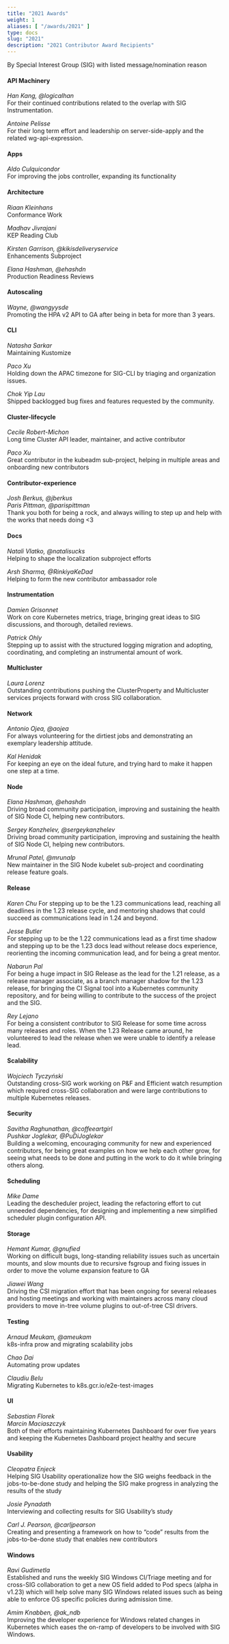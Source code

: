 ```yaml
---
title: "2021 Awards"
weight: 1
aliases: [ "/awards/2021" ]
type: docs
slug: "2021"
description: "2021 Contributor Award Recipients"
---
```


By Special Interest Group (SIG) with listed message/nomination reason   

#### API Machinery

*Han Kang, @logicalhan*  
For their continued contributions related to the overlap with SIG Instrumentation. 

*Antoine Pelisse*  
For their long term effort and leadership on server-side-apply and the related wg-api-expression. 

#### Apps

*Aldo Culquicondor*  
For improving the jobs controller, expanding its functionality

#### Architecture

*Riaan Kleinhans*  
Conformance Work

*Madhav Jivrajani*  
KEP Reading Club  

*Kirsten Garrison, @kikisdeliveryservice*  
Enhancements Subproject

*Elana Hashman, @ehashdn*  
Production Readiness Reviews 

#### Autoscaling

*Wayne, @wangyysde*  
Promoting the HPA v2 API to GA after being in beta for more than 3 years.

#### CLI

*Natasha Sarkar*  
Maintaining Kustomize

*Paco Xu*  
Holding down the APAC timezone for SIG-CLI by triaging and organization issues.

*Chok Yip Lau*  
Shipped backlogged bug fixes and features requested by the community.

#### Cluster-lifecycle

*Cecile Robert-Michon*  
Long time Cluster API leader, maintainer, and active contributor 
  
*Paco Xu*  
Great contributor in the kubeadm sub-project, helping in multiple areas and onboarding new contributors

#### Contributor-experience

*Josh Berkus, @jberkus  
Paris Pittman, @parispittman*  
Thank you both for being a rock, and always willing to step up and help with the works that needs doing <3

#### Docs

*Natali Vlatko, @natalisucks*  
Helping to shape the localization subproject efforts
  
*Arsh Sharma, @RinkiyaKeDad*  
Helping to form the new contributor ambassador role

#### Instrumentation

*Damien Grisonnet*  
Work on core Kubernetes metrics, triage, bringing great ideas to SIG discussions, and thorough, detailed reviews.
  
*Patrick Ohly*  
Stepping up to assist with the structured logging migration and adopting, coordinating, and completing an instrumental amount of work.

#### Multicluster

*Laura Lorenz*  
Outstanding contributions pushing the ClusterProperty and Multicluster services projects forward with cross SIG collaboration.

#### Network

*Antonio Ojea, @aojea*  
For always volunteering for the dirtiest jobs and demonstrating an exemplary leadership attitude.
  
*Kal Henidak*    
For keeping an eye on the ideal future, and trying hard to make it happen one step at a time.

#### Node

*Elana Hashman, @ehashdn*  
Driving broad community participation, improving and sustaining the health of SIG Node CI, helping new contributors.
  
*Sergey Kanzhelev, @sergeykanzhelev*  
Driving broad community participation, improving and sustaining the health of SIG Node CI, helping new contributors.
  
*Mrunal Patel, @mrunalp*  
New maintainer in the SIG Node kubelet sub-project and coordinating release feature goals.

#### Release
*Karen Chu* 
For stepping up to be the 1.23 communications lead, reaching all deadlines in the 1.23 release cycle, and mentoring shadows that could succeed as communications lead in 1.24 and beyond.
  
*Jesse Butler*  
For stepping up to be the 1.22 communications lead as a first time shadow and stepping up to be the 1.23 docs lead without release docs experience, reorienting the incoming communication lead, and for being a great mentor.
  
*Nabarun Pal*  
For being a huge impact in SIG Release as the lead for the 1.21 release, as a release manager associate, as a branch manager shadow for the 1.23 release, for bringing the CI Signal tool into a Kubernetes community repository, and for being willing to contribute to the success of the project and the SIG.
  
*Rey Lejano*  
For being a consistent contributor to SIG Release for some time across many releases and roles. When the 1.23 Release came around, he volunteered to lead the release when we were unable to identify a release lead.


#### Scalability
*Wojciech Tyczyński*  
Outstanding cross-SIG work working on P&F and Efficient watch resumption which required cross-SIG collaboration and were large contributions to multiple Kubernetes releases.

#### Security

*Savitha Raghunathan, @coffeeartgirl*  
*Pushkar Joglekar, @PuDiJoglekar*  
Building a welcoming, encouraging community for new and experienced contributors, for being great examples on how we help each other grow, for seeing what needs to be done and putting in the work to do it while bringing others along.

#### Scheduling
*Mike Dame*  
Leading the descheduler project, leading the refactoring effort to cut unneeded dependencies, for designing and implementing a new simplified scheduler plugin configuration API.


#### Storage

*Hemant Kumar, @gnufied*  
Working on difficult bugs, long-standing reliability issues such as uncertain mounts, and slow mounts due to recursive fsgroup and fixing issues in order to move the volume expansion feature to GA 

*Jiawei Wang*  
Driving the CSI migration effort that has been ongoing for several releases and hosting meetings and working with maintainers across many cloud providers to move in-tree volume plugins to out-of-tree CSI drivers.

#### Testing

*Arnaud Meukam, @ameukam*  
k8s-infra prow and migrating scalability jobs
  
*Chao Dai*   
Automating prow updates
  
*Claudiu Belu*    
Migrating Kubernetes to k8s.gcr.io/e2e-test-images


#### UI

*Sebastian Florek  
Marcin Maciaszczyk*  
Both of their efforts maintaining Kubernetes Dashboard for over five years and keeping the Kubernetes Dashboard project healthy and secure

#### Usability

*Cleopatra Enjeck*  
Helping SIG Usability operationalize how the SIG weighs feedback in the jobs-to-be-done study and helping the SIG make progress in analyzing the results of the study
  
*Josie Pynadath*   
Interviewing and collecting results for SIG Usability’s study 
  
*Carl J. Pearson, @carljpearson*     
Creating and presenting a framework on how to “code” results from the jobs-to-be-done study that enables new contributors


#### Windows

*Ravi Gudimetla*     
Established and runs the weekly SIG Windows CI/Triage meeting and for cross-SIG collaboration to get a new OS field added to Pod specs (alpha in v1.23) which will help solve many SIG Windows related issues such as being able to enforce OS specific policies during admission time.  
  
*Amim Knabben, @ak_ndb*    
Improving the developer experience for Windows related changes in Kubernetes which eases the on-ramp of developers to be involved with SIG Windows.
